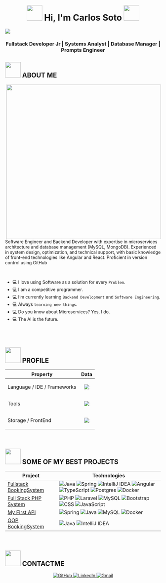 <h1 align="center">
  <picture><img src="https://github.com/7oSkaaa/7oSkaaa/blob/main/Images/about_me.gif?raw=true" width="50px"></picture>
  <b>Hi, I'm Carlos Soto</b>
  <picture><img src="https://github.com/7oSkaaa/7oSkaaa/blob/main/Images/about_me.gif?raw=true" width="50px"></picture>
</h1>

![](https://github.com/halfrost/halfrost/blob/master/icons/header_.png)

<h3 align="center">Fullstack Developer Jr | Systems Analyst | Database Manager | Prompts Engineer </h3>

<h2><picture><img src="https://github.com/7oSkaaa/7oSkaaa/blob/main/Images/about_me.gif?raw=true" width="50px"></picture> ABOUT ME</h2>  

<picture><img align="right" src="https://user-images.githubusercontent.com/74038190/219923809-b86dc415-a0c2-4a38-bc88-ad6cf06395a8.gif" width="500"></picture>

Software Engineer and Backend Developer with expertise in microservices architecture and database
management (MySQL, MongoDB). Experienced in system design, optimization, and technical support, with
basic knowledge of front-end technologies like Angular and React. Proficient in version control using GitHub

<br>

- :computer: I love using Software as a solution for every `Problem`.
- :computer: I am a competitive programmer.
- :computer: I’m currently learning `Backend Development` and `Software Engineering`.
- :computer: Always `learning new things`.
- :computer: Do you know about Microservices? Yes, I do.
- :computer: The AI is the future.

<br><br>

<h2><picture><img src="https://github.com/7oSkaaa/7oSkaaa/blob/main/Images/about_me.gif?raw=true" width="50px"></picture> PROFILE</h2>  

Property                 | Data  
-------------------------|------
Language / IDE / Frameworks | <p align="center"><a href="https://skillicons.dev"><img src="https://skillicons.dev/icons?i=js,java,php,c,ts,cs,py,spring,nodejs,matlab,html,phpstorm,idea,eclipse" /></a></p>
Tools                    | <p align="center"><a href="https://skillicons.dev"><img src="https://skillicons.dev/icons?i=postman,vscode,tailwind,sublime,scss,powershell,obsidian,git,github,figma,docker,css,bootstrap" /></a></p>
Storage / FrontEnd       | <p align="center"><a href="https://skillicons.dev"><img src="https://skillicons.dev/icons?i=postgres,mysql,mongodb,angular,react" /></a></p>

<br>

<h2><picture><img src="https://github.com/7oSkaaa/7oSkaaa/blob/main/Images/about_me.gif?raw=true" width="50px"></picture> SOME OF MY BEST PROJECTS</h2>

Project                  | Technologies  
-------------------------|------
[Fullstack BookingSystem](https://github.com/CarlosSotoDev/BookingSystemFullstack)  | ![Java](https://img.shields.io/badge/java-%23ED8B00.svg?style=for-the-badge&logo=openjdk&logoColor=white) ![Spring](https://img.shields.io/badge/spring-%236DB33F.svg?style=for-the-badge&logo=spring&logoColor=white) ![IntelliJ IDEA](https://img.shields.io/badge/IntelliJ%20IDEA-000000.svg?style=for-the-badge&logo=intellij-idea&logoColor=white) ![Angular](https://img.shields.io/badge/angular-%23DD0031.svg?style=for-the-badge&logo=angular&logoColor=white) ![TypeScript](https://img.shields.io/badge/typescript-%23007ACC.svg?style=for-the-badge&logo=typescript&logoColor=white) ![Postgres](https://img.shields.io/badge/postgres-%23316192.svg?style=for-the-badge&logo=postgresql&logoColor=white) ![Docker](https://img.shields.io/badge/docker-%230db7ed.svg?style=for-the-badge&logo=docker&logoColor=white)
[Full Stack PHP System](https://github.com/CarlosSotoDev/ProyectoResidencias) | ![PHP](https://img.shields.io/badge/php-%23777BB4.svg?style=for-the-badge&logo=php&logoColor=white) ![Laravel](https://img.shields.io/badge/laravel-%23FF2D20.svg?style=for-the-badge&logo=laravel&logoColor=white) ![MySQL](https://img.shields.io/badge/mysql-%234479A1.svg?style=for-the-badge&logo=mysql&logoColor=white) ![Bootstrap](https://img.shields.io/badge/bootstrap-%23563D7C.svg?style=for-the-badge&logo=bootstrap&logoColor=white) ![CSS](https://img.shields.io/badge/css-%231572B6.svg?style=for-the-badge&logo=css3&logoColor=white) ![JavaScript](https://img.shields.io/badge/javascript-%23F7DF1E.svg?style=for-the-badge&logo=javascript&logoColor=black)
[My First API](https://github.com/CarlosSotoDev/Mi-primer-API)         | ![Spring](https://img.shields.io/badge/spring-%236DB33F.svg?style=for-the-badge&logo=spring&logoColor=white) ![Java](https://img.shields.io/badge/java-%23ED8B00.svg?style=for-the-badge&logo=openjdk&logoColor=white) ![MySQL](https://img.shields.io/badge/mysql-%2300f.svg?style=for-the-badge&logo=mysql&logoColor=white) ![Docker](https://img.shields.io/badge/docker-%230db7ed.svg?style=for-the-badge&logo=docker&logoColor=white)
[OOP BookingSystem](https://github.com/CarlosSotoDev/Mi-primer-API)    | ![Java](https://img.shields.io/badge/java-%23ED8B00.svg?style=for-the-badge&logo=openjdk&logoColor=white) ![IntelliJ IDEA](https://img.shields.io/badge/IntelliJ%20IDEA-000000.svg?style=for-the-badge&logo=intellij-idea&logoColor=white)



<br>

<h2><picture><img src="https://github.com/7oSkaaa/7oSkaaa/blob/main/Images/about_me.gif?raw=true" width="50px"></picture> CONTACTME</h2>

<p align="center">
  <a href="https://github.com/CarlosSotoDev" target="_blank">
    <img src="https://skillicons.dev/icons?i=github" alt="GitHub" />
  </a>
  <a href="https://www.linkedin.com/in/carlos-soto-122bb4208/" target="_blank">
    <img src="https://skillicons.dev/icons?i=linkedin" alt="LinkedIn" />
  </a>
  <a href="mailto:cssottog@gmail.com">
    <img src="https://skillicons.dev/icons?i=gmail" alt="Gmail" />
  </a>
</p>


